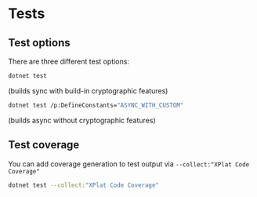 # Tests

## Test options

There are three different test options:
```bash
dotnet test
```
(builds sync with build-in cryptographic features)


```bash
dotnet test /p:DefineConstants="ASYNC_WITH_CUSTOM"
```
(builds async without cryptographic features)

## Test coverage

You can add coverage generation to test output via `--collect:"XPlat Code Coverage"`
```bash
dotnet test --collect:"XPlat Code Coverage"
```